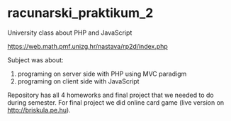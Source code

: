 # racunarski_praktikum_2
University class about PHP and JavaScript

https://web.math.pmf.unizg.hr/nastava/rp2d/index.php

Subject was about:

1. programing on server side with PHP using MVC paradigm
2. programing on client side with JavaScript 

Repository has all 4 homeworks and final project that we needed to do during semester.
For final project we did online card game (live version on http://briskula.pe.hu). 
